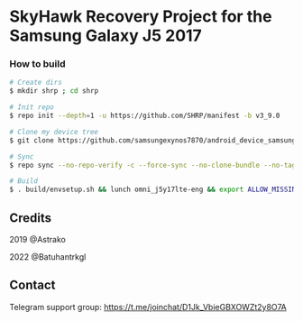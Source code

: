 # SkyHawk Recovery Project for the Samsung Galaxy J5 2017

### How to build ###

```bash
# Create dirs
$ mkdir shrp ; cd shrp

# Init repo
$ repo init --depth=1 -u https://github.com/SHRP/manifest -b v3_9.0

# Clone my device tree
$ git clone https://github.com/samsungexynos7870/android_device_samsung_j5y17lte.git -b skyhawk device/samsung/j5y17lte

# Sync
$ repo sync --no-repo-verify -c --force-sync --no-clone-bundle --no-tags --optimized-fetch --prune -j`nproc`

# Build
$ . build/envsetup.sh && lunch omni_j5y17lte-eng && export ALLOW_MISSING_DEPENDENCIES=true && mka recoveryimage
```
## Credits
2019 @Astrako
 
2022 @Batuhantrkgl

## Contact
Telegram support group: https://t.me/joinchat/D1Jk_VbieGBXOWZt2y8O7A
